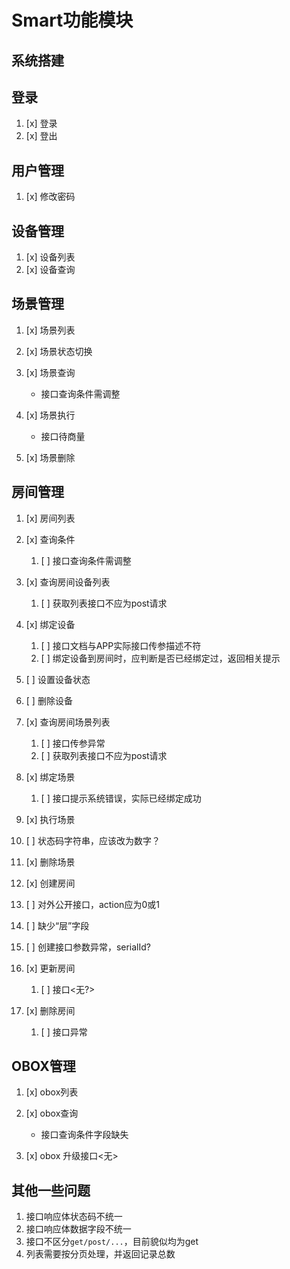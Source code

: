 # Smart功能模块

## 系统搭建

## 登录

1. [x] 登录
2. [x] 登出

## 用户管理

1. [x] 修改密码

## 设备管理

1. [x] 设备列表
2. [x] 设备查询

## 场景管理

1. [x] 场景列表
2. [x] 场景状态切换
3. [x] 场景查询

   - 接口查询条件需调整

4. [x] 场景执行

   - 接口待商量

5. [x] 场景删除

## 房间管理

1. [x] 房间列表

2. [x] 查询条件
   1. [ ] 接口查询条件需调整
3. [x] 查询房间设备列表
   1. [ ] 获取列表接口不应为post请求
4. [x] 绑定设备
   1. [ ] 接口文档与APP实际接口传参描述不符
   2. [ ] 绑定设备到房间时，应判断是否已经绑定过，返回相关提示
5. [ ] 设置设备状态
6. [ ] 删除设备
7. [x] 查询房间场景列表
   1. [ ] 接口传参异常
   2. [ ] 获取列表接口不应为post请求
8. [x] 绑定场景
   1. [ ] 接口提示系统错误，实际已经绑定成功
9.  [x] 执行场景
   2. [ ] 状态码字符串，应该改为数字？
10. [x] 删除场景
11. [x] 创建房间
   3. [ ] 对外公开接口，action应为0或1
   4. [ ] 缺少“层”字段
   5. [ ] 创建接口参数异常，serialId?
12. [x] 更新房间
    1.  [ ] 接口<无?>
13. [x] 删除房间
    1.  [ ] 接口异常

## OBOX管理

1. [x] obox列表
2. [x] obox查询

   - 接口查询条件字段缺失

3. [x] obox 升级接口<无>



## 其他一些问题

1. 接口响应体状态码不统一
2. 接口响应体数据字段不统一
3. 接口不区分`get/post/...`，目前貌似均为get
4. 列表需要按分页处理，并返回记录总数
